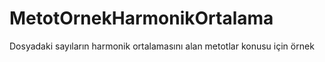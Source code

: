 # MetotOrnekHarmonikOrtalama
 Dosyadaki sayıların harmonik ortalamasını alan metotlar konusu için örnek
